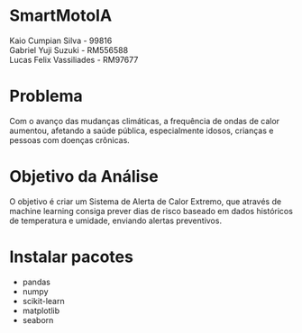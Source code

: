# SmartMotoIA

Kaio Cumpian Silva - 99816 <br/>
Gabriel Yuji Suzuki - RM556588 <br/>
Lucas Felix Vassiliades - RM97677 <br/>

# Problema
Com o avanço das mudanças climáticas, a frequência de ondas de calor aumentou, afetando a saúde pública, especialmente idosos, crianças e pessoas com doenças crônicas. 

# Objetivo da Análise
O objetivo é criar um Sistema de Alerta de Calor Extremo, que através de machine learning consiga prever dias de risco baseado em dados históricos de temperatura e umidade, enviando alertas preventivos.

# Instalar pacotes

- pandas
- numpy
- scikit-learn
- matplotlib
- seaborn



